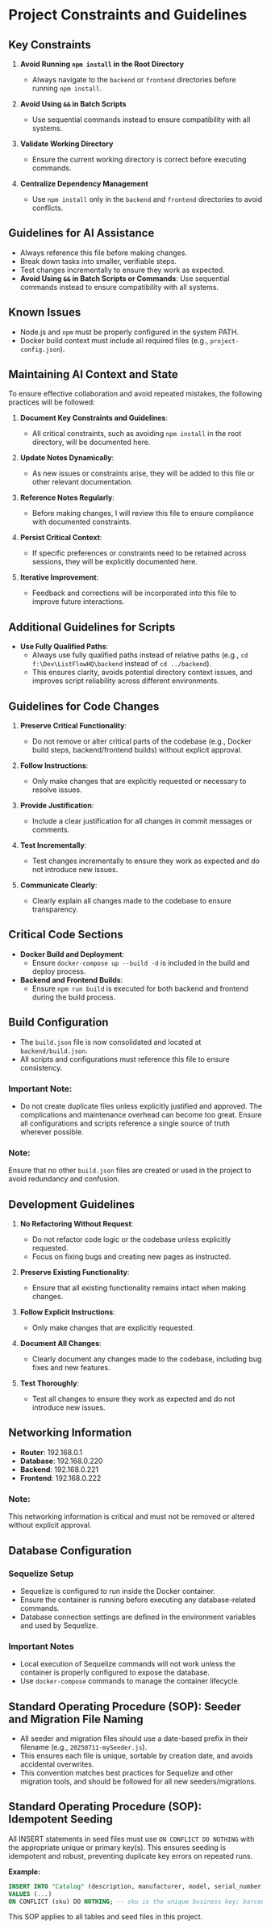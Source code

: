 # Project Constraints and Guidelines

## Key Constraints
1. **Avoid Running `npm install` in the Root Directory**
   - Always navigate to the `backend` or `frontend` directories before running `npm install`.

2. **Avoid Using `&&` in Batch Scripts**
   - Use sequential commands instead to ensure compatibility with all systems.

3. **Validate Working Directory**
   - Ensure the current working directory is correct before executing commands.

4. **Centralize Dependency Management**
   - Use `npm install` only in the `backend` and `frontend` directories to avoid conflicts.

## Guidelines for AI Assistance
- Always reference this file before making changes.
- Break down tasks into smaller, verifiable steps.
- Test changes incrementally to ensure they work as expected.
- **Avoid Using `&&` in Batch Scripts or Commands**: Use sequential commands instead to ensure compatibility with all systems.

## Known Issues
- Node.js and `npm` must be properly configured in the system PATH.
- Docker build context must include all required files (e.g., `project-config.json`).

## Maintaining AI Context and State

To ensure effective collaboration and avoid repeated mistakes, the following practices will be followed:

1. **Document Key Constraints and Guidelines**:
   - All critical constraints, such as avoiding `npm install` in the root directory, will be documented here.

2. **Update Notes Dynamically**:
   - As new issues or constraints arise, they will be added to this file or other relevant documentation.

3. **Reference Notes Regularly**:
   - Before making changes, I will review this file to ensure compliance with documented constraints.

4. **Persist Critical Context**:
   - If specific preferences or constraints need to be retained across sessions, they will be explicitly documented here.

5. **Iterative Improvement**:
   - Feedback and corrections will be incorporated into this file to improve future interactions.

## Additional Guidelines for Scripts

- **Use Fully Qualified Paths**:
   - Always use fully qualified paths instead of relative paths (e.g., `cd f:\Dev\ListFlowHQ\backend` instead of `cd ../backend`).
  - This ensures clarity, avoids potential directory context issues, and improves script reliability across different environments.

## Guidelines for Code Changes

1. **Preserve Critical Functionality**:
   - Do not remove or alter critical parts of the codebase (e.g., Docker build steps, backend/frontend builds) without explicit approval.

2. **Follow Instructions**:
   - Only make changes that are explicitly requested or necessary to resolve issues.

3. **Provide Justification**:
   - Include a clear justification for all changes in commit messages or comments.

4. **Test Incrementally**:
   - Test changes incrementally to ensure they work as expected and do not introduce new issues.

5. **Communicate Clearly**:
   - Clearly explain all changes made to the codebase to ensure transparency.

## Critical Code Sections
- **Docker Build and Deployment**:
  - Ensure `docker-compose up --build -d` is included in the build and deploy process.
- **Backend and Frontend Builds**:
  - Ensure `npm run build` is executed for both backend and frontend during the build process.

## Build Configuration

- The `build.json` file is now consolidated and located at `backend/build.json`.
- All scripts and configurations must reference this file to ensure consistency.

### Important Note:
- Do not create duplicate files unless explicitly justified and approved. The complications and maintenance overhead can become too great. Ensure all configurations and scripts reference a single source of truth wherever possible.

### Note:
Ensure that no other `build.json` files are created or used in the project to avoid redundancy and confusion.

## Development Guidelines

1. **No Refactoring Without Request**:
   - Do not refactor code logic or the codebase unless explicitly requested.
   - Focus on fixing bugs and creating new pages as instructed.

2. **Preserve Existing Functionality**:
   - Ensure that all existing functionality remains intact when making changes.

3. **Follow Explicit Instructions**:
   - Only make changes that are explicitly requested.

4. **Document All Changes**:
   - Clearly document any changes made to the codebase, including bug fixes and new features.

5. **Test Thoroughly**:
   - Test all changes to ensure they work as expected and do not introduce new issues.

## Networking Information

- **Router**: 192.168.0.1
- **Database**: 192.168.0.220
- **Backend**: 192.168.0.221
- **Frontend**: 192.168.0.222

### Note:
This networking information is critical and must not be removed or altered without explicit approval.

## Database Configuration

### Sequelize Setup
- Sequelize is configured to run inside the Docker container.
- Ensure the container is running before executing any database-related commands.
- Database connection settings are defined in the environment variables and used by Sequelize.

### Important Notes
- Local execution of Sequelize commands will not work unless the container is properly configured to expose the database.
- Use `docker-compose` commands to manage the container lifecycle.

## Standard Operating Procedure (SOP): Seeder and Migration File Naming

- All seeder and migration files should use a date-based prefix in their filename (e.g., `20250711-mySeeder.js`).
- This ensures each file is unique, sortable by creation date, and avoids accidental overwrites.
- This convention matches best practices for Sequelize and other migration tools, and should be followed for all new seeders/migrations.

## Standard Operating Procedure (SOP): Idempotent Seeding
All INSERT statements in seed files must use `ON CONFLICT DO NOTHING` with the appropriate unique or primary key(s).
This ensures seeding is idempotent and robust, preventing duplicate key errors on repeated runs.

**Example:**
```sql
INSERT INTO "Catalog" (description, manufacturer, model, serial_number, sku, barcode)
VALUES (...)
ON CONFLICT (sku) DO NOTHING; -- sku is the unique business key; barcode may duplicate across products
```

This SOP applies to all tables and seed files in this project.